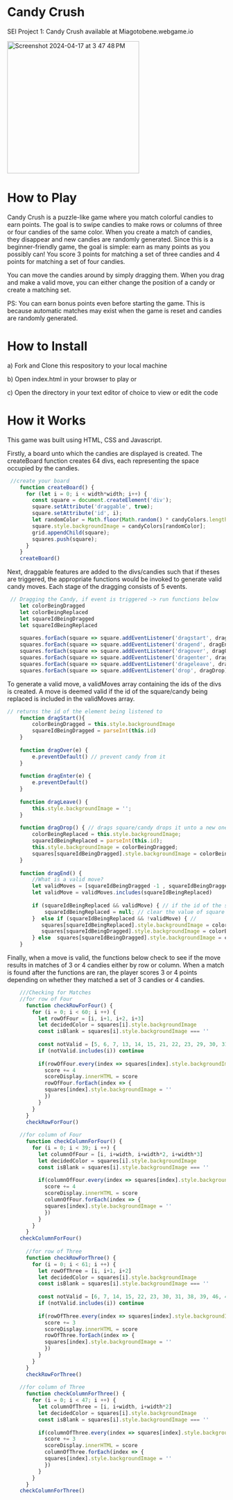 # Candy Crush
SEI Project 1: Candy Crush available at Miagotobene.webgame.io

<img width="304" alt="Screenshot 2024-04-17 at 3 47 48 PM" src="https://github.com/Miagotobene/Miagotobene.webgame.io/assets/90000641/a91a0b1c-7843-4c8c-bb17-1719b3ee407a">

# How to Play
Candy Crush is a puzzle-like game where you match colorful candies to earn points. The goal is to swipe candies to make rows or columns of three or four candies of the same color. When you create a match of candies, they disappear and new candies are randomly generated. Since this is a beginner-friendly game, the goal is simple: earn as many points as you possibly can! You score 3 points for matching a set of three candies and 4 points for matching a set of four candies.

You can move the candies around by simply dragging them. When you drag and make a valid move, you can either change the position of a candy or create a matching set.

PS: You can earn bonus points even before starting the game. This is because automatic matches may exist when the game is reset and candies are randomly generated.

# How to Install
a) Fork and Clone this respository to your local machine

b) Open index.html in your browser to play or

c) Open the directory in your text editor of choice to view or edit the code

# How it Works
This game was built using HTML, CSS and Javascript. 

Firstly, a board unto which the candies are displayed is created. The createBoard function creates 64 divs, each representing the space occupied by the candies. 

```js
 //create your board
    function createBoard() {
      for (let i = 0; i < width*width; i++) {
        const square = document.createElement('div');
        square.setAttribute('draggable', true);
        square.setAttribute('id', i);
        let randomColor = Math.floor(Math.random() * candyColors.length);
        square.style.backgroundImage = candyColors[randomColor];
        grid.appendChild(square);
        squares.push(square);
      }
    }
    createBoard()
```
Next, draggable features are added to the divs/candies such that if theses are triggered, the appropriate functions would be invoked to generate valid candy moves. Each stage of the dragging consists of 5 events.

```js
 // Dragging the Candy, if event is triggered -> run functions below
    let colorBeingDragged
    let colorBeingReplaced
    let squareIdBeingDragged
    let squareIdBeingReplaced
    
    squares.forEach(square => square.addEventListener('dragstart', dragStart))
    squares.forEach(square => square.addEventListener('dragend', dragEnd))
    squares.forEach(square => square.addEventListener('dragover', dragOver))
    squares.forEach(square => square.addEventListener('dragenter', dragEnter))
    squares.forEach(square => square.addEventListener('drageleave', dragLeave))
    squares.forEach(square => square.addEventListener('drop', dragDrop))

```
To generate a valid move, a validMoves array containing the ids of the divs is created. A move is deemed valid if the id of the square/candy being replaced is included in the validMoves array.
```js
// returns the id of the element being listened to
    function dragStart(){
        colorBeingDragged = this.style.backgroundImage
        squareIdBeingDragged = parseInt(this.id)
    }
    
    function dragOver(e) {
        e.preventDefault() // prevent candy from it
    }
    
    function dragEnter(e) {
        e.preventDefault()
    }
    
    function dragLeave() {
        this.style.backgroundImage = '';
    }
    
    function dragDrop() { // drags square/candy drops it unto a new one, and change original candy into the color of the square being replaced
        colorBeingReplaced = this.style.backgroundImage;
        squareIdBeingReplaced = parseInt(this.id);
        this.style.backgroundImage = colorBeingDragged;
        squares[squareIdBeingDragged].style.backgroundImage = colorBeingReplaced;
    }
    
    function dragEnd() {
        //What is a valid move?
        let validMoves = [squareIdBeingDragged -1 , squareIdBeingDragged -width, squareIdBeingDragged +1, squareIdBeingDragged +width]
        let validMove = validMoves.includes(squareIdBeingReplaced)
    
        if (squareIdBeingReplaced && validMove) { // if the id of the square being replaced exists and if move is valid
            squareIdBeingReplaced = null; // clear the value of square being replaced
        }  else if (squareIdBeingReplaced && !validMove) { //
           squares[squareIdBeingReplaced].style.backgroundImage = colorBeingReplaced;
           squares[squareIdBeingDragged].style.backgroundImage = colorBeingDragged;
        } else  squares[squareIdBeingDragged].style.backgroundImage = colorBeingDragged; // if square being dragged has nowhere to go return it to its main position
    }
```
Finally, when a move is valid, the functions below check to see if the move results in matches of 3 or 4 candies either by row or column. When a match is found after the functions are ran, the player scores 3 or 4 points depending on whether they matched a set of 3 candies or 4 candies.
```js
    ///Checking for Matches
    //for row of Four
      function checkRowForFour() {
        for (i = 0; i < 60; i ++) {
          let rowOfFour = [i, i+1, i+2, i+3]
          let decidedColor = squares[i].style.backgroundImage
          const isBlank = squares[i].style.backgroundImage === ''
    
          const notValid = [5, 6, 7, 13, 14, 15, 21, 22, 23, 29, 30, 31, 37, 38, 39, 45, 46, 47, 53, 54, 55]
          if (notValid.includes(i)) continue
    
          if(rowOfFour.every(index => squares[index].style.backgroundImage === decidedColor && !isBlank)) {
            score += 4
            scoreDisplay.innerHTML = score
            rowOfFour.forEach(index => {
            squares[index].style.backgroundImage = ''
            })
          }
        }
      }
      checkRowForFour()
    
    //for column of Four
      function checkColumnForFour() {
        for (i = 0; i < 39; i ++) {
          let columnOfFour = [i, i+width, i+width*2, i+width*3]
          let decidedColor = squares[i].style.backgroundImage
          const isBlank = squares[i].style.backgroundImage === ''
    
          if(columnOfFour.every(index => squares[index].style.backgroundImage === decidedColor && !isBlank)) {
            score += 4
            scoreDisplay.innerHTML = score
            columnOfFour.forEach(index => {
            squares[index].style.backgroundImage = ''
            })
          }
        }
      }
    checkColumnForFour()
    
      //for row of Three
      function checkRowForThree() {
        for (i = 0; i < 61; i ++) {
          let rowOfThree = [i, i+1, i+2]
          let decidedColor = squares[i].style.backgroundImage
          const isBlank = squares[i].style.backgroundImage === ''
    
          const notValid = [6, 7, 14, 15, 22, 23, 30, 31, 38, 39, 46, 47, 54, 55]
          if (notValid.includes(i)) continue
    
          if(rowOfThree.every(index => squares[index].style.backgroundImage === decidedColor && !isBlank)) {
            score += 3
            scoreDisplay.innerHTML = score
            rowOfThree.forEach(index => {
            squares[index].style.backgroundImage = ''
            })
          }
        }
      }
      checkRowForThree()
    
    //for column of Three
      function checkColumnForThree() {
        for (i = 0; i < 47; i ++) {
          let columnOfThree = [i, i+width, i+width*2]
          let decidedColor = squares[i].style.backgroundImage
          const isBlank = squares[i].style.backgroundImage === ''
    
          if(columnOfThree.every(index => squares[index].style.backgroundImage === decidedColor && !isBlank)) {
            score += 3
            scoreDisplay.innerHTML = score
            columnOfThree.forEach(index => {
            squares[index].style.backgroundImage = ''
            })
          }
        }
      }
    checkColumnForThree()
```
